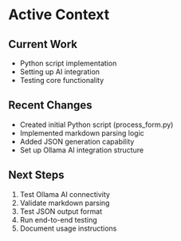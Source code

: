 # Active Context

## Current Work
- Python script implementation
- Setting up AI integration
- Testing core functionality

## Recent Changes
- Created initial Python script (process_form.py)
- Implemented markdown parsing logic
- Added JSON generation capability
- Set up Ollama AI integration structure

## Next Steps
1. Test Ollama AI connectivity
2. Validate markdown parsing
3. Test JSON output format
4. Run end-to-end testing
5. Document usage instructions
